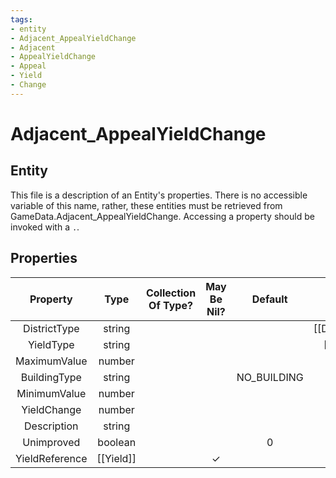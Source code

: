 ```yaml
---
tags:
- entity
- Adjacent_AppealYieldChange
- Adjacent
- AppealYieldChange
- Appeal
- Yield
- Change
---
```

# Adjacent_AppealYieldChange
## Entity
This file is a description of an Entity's properties. There is no accessible variable of this name, rather, these entities must be retrieved from GameData.Adjacent_AppealYieldChange. Accessing a property should be invoked with a `.`.
## Properties
|	Property	|	Type	|	Collection Of Type?	|	May Be Nil?	|	Default	|	References	|	Key	|	Notes	|
|	:-:	|	:-:	|	:-:	|	:-:	|	:-:	|	:-:	|	:-:	|	-:	|
|	DistrictType	|	string	|		|		|		|	[[District]].DistrictType	|		|	|
|	YieldType	|	string	|		|		|		|	[[Yield]].YieldType	|		|	|
|	MaximumValue	|	number	|		|		|		|		|		|	|
|	BuildingType	|	string	|		|		|	NO_BUILDING	|		|		|	|
|	MinimumValue	|	number	|		|		|		|		|		|	|
|	YieldChange	|	number	|		|		|		|		|		|	|
|	Description	|	string	|		|		|		|		|		|	|
|	Unimproved	|	boolean	|		|		|	0	|		|		|	|
|	YieldReference	|	[[Yield]]	|		|	✓	|		|		|		|	|
